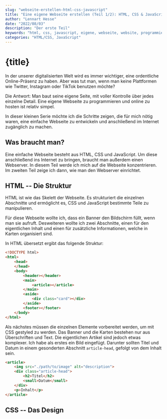```yaml
---
slug: "webseite-erstellen-html-css-javascript"
title: "Eine eigene Webseite erstellen (Teil 1/2): HTML, CSS & JavaScript"
author: "Lennart Hesse"
date: "2022/08/03"
description: "Der erste Teil"
keywords: "html, css, javascript, eigene, webseite, website, programmieren, erstellen"
categories: "HTML/CSS, JavaScript"
---
```


# {title}

In der unserer digitalisierten Welt wird es immer wichtiger, eine ordentliche Online-Präsenz zu haben. Aber was tut man, wenn man keine Plattformen wie Twitter, Instagram oder TikTok benutzen möchte?

Die Antwort: Man baut seine eigene Seite, mit voller Kontrolle über jedes einzelne Detail. Eine eigene Webseite zu programmieren und online zu hosten ist relativ simpel.

In dieser kleinen Serie möchte ich die Schritte zeigen, die für mich nötig waren, eine einfache Webseite zu entwickeln und anschließend im Internet zugänglich zu machen.

## Was braucht man?

Eine einfache Webseite besteht aus HTML, CSS und JavaScript. Um diese anschließend ins Internet zu bringen, braucht man außerdem einen Webserver. In diesem Teil werde ich mich auf die Webseite konzentrieren. Im zweiten Teil zeige ich dann, wie man den Webserver einrichtet.

## HTML -- Die Struktur

HTML ist wie das Skelett der Webseite. Es strukturiert die einzelnen Abschnitte und ermöglicht es, CSS und JavaScript bestimmte Teile zu manipulieren.

Für diese Webseite wollte ich, dass ein Banner den Bildschirm füllt, wenn man sie aufruft. Desweiteren wollte ich zwei Abschnitte, einen für den eigentlichen Inhalt und einen für zusätzliche Informationen, welche in Karten organisiert sind.

In HTML übersetzt ergibt das folgende Struktur:

```html
<!DOCTYPE html>
<html>
    <head>
    </head>
    <body>
        <header></header>
        <main>
            <article></article>
        </main>
        <aside>
            <div class="card"></div>
        </aside>
        <footer></footer>
    </body>
</html>
```

Als nächstes müssen die einzelnen Elemente vorbereitet werden, um mit CSS gestyled zu werden. Das Banner und die Karten bestehen nur aus Überschriften und Text. Die eigentlichen Artikel sind jedoch etwas komplexer. Ich habe als erstes ein Bild eingefügt. Darunter sollten Titel und Datum in einem gesonderten Abschnitt `article-head`, gefolgt von dem Inhalt sein.

```html
<article>
    <img src="./path/to/image" alt="description">
    <div class="article-head">
        <h2>Titel</h2>
        <small>Datum</small>
    </div>
    <p>Inhalt</p>
</article>
```

## CSS -- Das Design